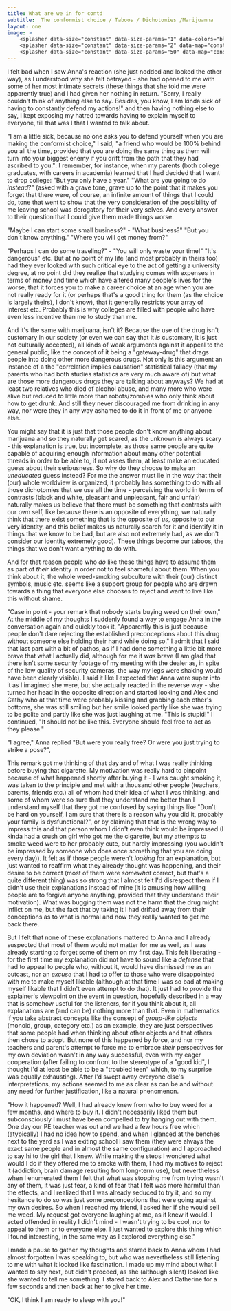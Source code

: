 ```yaml
---
title: What are we in for contd
subtitle:  The conformist choice / Taboos / Dichotomies /Marijuanna
layout: one
image: >
    <splasher data-size="constant" data-size-params="1" data-colors="black" data-map="fractal" data-params="5"></splasher>
    <splasher data-size="constant" data-size-params="2" data-map="constant" data-params="100"></splasher>
    <splasher data-size="constant" data-size-params="50" data-map="constant" data-params="10000"></splasher>
---
```


I felt bad when I saw Anna's reaction (she just nodded and looked the other way), as I understood why she felt betrayed - she had opened to me with some of her most intimate secrets (these things that she told me were apparently true) and I had given her nothing in return.  <span class="voice-maxim">"Sorry, I really couldn't think of anything else to say. Besides, you know, I am kinda sick of having to constantly defend my actions!" </span>and then having nothing else to say, I kept exposing my hatred towards having to explain myself to everyone, till that was I that I wanted to talk about.

 <span class="voice-maxim">"I am a little sick, because no one asks you to defend yourself when you are making the conformist choice," </span>I said, <span class="voice-maxim"> "a friend who would be 100% behind you all the time, provided that you are doing the same thing as them will turn into your biggest enemy if you drift from the path that they had ascribed to you."</span>: I remember, for instance, when my parents (both college graduates, with careers in academia) learned that I had decided that I want to drop college:  <span class="voice-parent">"But you only have a year." </span> <span class="voice-parent">"What are you going to do *instead*?" </span>(asked with a grave tone, grave up to the point that it makes you forget that there were, of course, an infinite amount of things that I could do, tone that went to show that the very consideration of the possibility of me leaving school was derogatory for their very selves. And every answer to their question that I could give them made things worse.

 <span class="voice-maxim">"Maybe I can start some small business?" </span>-  <span class="voice-parent">"What business?" </span> <span class="voice-parent">"But you don't know anything." </span> <span class="voice-voice parent">"Where you will get money from?"  </span>

 <span class="voice-maxim">"Perhaps I can do some traveling?" </span>-  <span class="voice-parent">"You will only waste your time!" </span> <span class="voice-parent">"It's dangerous" </span>etc. But at no point of my life (and most probably in theirs too) had they ever looked with such critical eye to the act of getting a university degree, at no point did they realize that studying comes with expenses in terms of money and time which have altered many people's lives for the worse, that it forces you to make a career choice at an age when you are not really ready for it (or perhaps that's a good thing for them (as the choice is largely theirs), I don't know), that it generally restricts your array of interest etc. Probably this is why colleges are filled with people who have even less incentive than me to study than me.

And it's the same with marijuana, isn't it? Because the use of the drug isn't customary in our society (or even we can say that it *is* customary, it is just not culturally accepted), all kinds of weak arguments against it appeal to the general public, like the concept of it being a "gateway-drug" that drags people into doing other more dangerous drugs. Not only is this argument an instance of a the "correlation implies causation" statistical fallacy (that my parents who had both studies statistics are very much aware of) but what are those more dangerous drugs they are talking about anyways? We had at least two relatives who died of alcohol abuse, and many more who were alive but reduced to little more than robots/zombies who only think about how to get drunk. And still they never discouraged me from drinking in any way, nor were they in any way ashamed to do it in front of me or anyone else.

You might say that it is just that those people don't know anything about marijuana and so they naturally get scared, as the unknown is always scary - this explanation is true, but incomplete, as those same people are quite capable of acquiring enough information about many other potential threads in order to be able to, if not asses them, at least make an educated guess about their seriousness. So why do they choose to make an *uneducated* guess instead? For me the answer must lie in the way that their (our) whole worldview is organized, it probably has something to do with all those dichotomies that we use all the time - perceiving the world in terms of contrasts (black and white, pleasant and unpleasant, fair and unfair) naturally makes us believe that there must be something that contrasts with our own self, like because there is an opposite of everything, we naturally think that there exist something that is the opposite of *us*, opposite to our very identity, and this belief makes us naturally search for it and identify it in things that we know to be bad, but are also not extremely bad, as we don't consider our identity extremely good). These things become our taboos, the things that we don't want anything to do with. 

And for that reason people who *do* like these things have to assume them as part of *their* identity in order not to feel shameful about them. When you think about it, the whole weed-smoking subculture with their (our) distinct symbols, music etc. seems like a support group for people who are drawn towards a thing that everyone else chooses to reject and want to live like this without shame. 

 <span class="voice-maxim">"Case in point - your remark that nobody starts buying weed on their own," </span>At the middle of my thoughts I suddenly found a way to engage Anna in the conversation again and quickly took it,  <span class="voice-maxim">"Apparently this is just because people don't dare rejecting the established preconceptions about this drug without someone else holding their hand while doing so." </span>I admit that I said that last part with a bit of pathos, as if I had done something a little bit more brave that what I actually did, although for me it *was* brave (I am glad that there isn't some security footage of my meeting with the dealer as, in spite of the low quality of security cameras, the way my legs were shaking would have been clearly visible). I said it like I expected that Anna were super into it as I imagined she were, but she actually reacted in the reverse way - she turned her head in the opposite direction and started looking and Alex and Cathy who at that time were probably kissing and grabbing each other's bottoms, she was still smiling but her smile looked partly like she was trying to be polite and partly like she was just laughing at me. "This is stupid!" I continued, "It should not be like this. Everyone should feel free to act as they please."

 <span class="voice-anna">"I agree," </span>Anna replied <span class="voice-anna"> "But were you really free? Or were you just trying to strike a pose?"</span>,

This remark got me thinking of that day and of what I was really thinking before buying that cigarette. My motivation was really hard to pinpoint because of what happened shortly after buying it - I was caught smoking it, was taken to the principle and met with a thousand other people (teachers, parents, friends etc.) all of whom had their idea of what I was thinking, and some of whom were so sure that they understand me better than I understand myself that they got me confused by saying things like "Don't be hard on yourself, I am sure that there is a reason why you did it, probably your family is dysfunctional?", or by claiming that that is the wrong way to impress this and that person whom I didn't even think would be impressed (I kinda had a crush on girl who got me the cigarette, but my attempts to smoke weed were to her probably cute, but hardly impressing (you wouldn't be impressed by someone who does once something that you are doing every day)). It felt as if those people weren't *looking* for an explanation, but just wanted to reaffirm what they already thought was happening, and their desire to be correct (most of them were *somewhat* correct, but that's a quite different thing) was so strong that I almost felt I'd disrespect them if I didn't use their explanations instead of mine (it is amusing how willing people are to forgive anyone anything, provided that they understand their motivation). What was bugging them was not the harm that the drug might inflict on me, but the fact that by taking it I had drifted away from their conceptions as to what is normal and now they really wanted to get me back there.

But I felt that none of these explanations mattered to Anna and I already suspected that most of them would not matter for me as well, as I was already starting to forget some of them on my first day. This felt liberating - for the first time my explanation did not have to sound like a *defense* that had to appeal to people who, without it, would have dismissed me as an outcast, nor an *excuse* that I had to offer to those who were disappointed with me to make myself likable (although at that time I was so bad at making myself likable that I didn't even attempt to do that). It just had to provide the explainer's viewpoint on the event in question, hopefully described in a way that is somehow useful for the listeners, for if you think about it, all explanations are (and can be) nothing more than that. Even in mathematics if you take abstract concepts like the consept of *group-like objects* (monoid, group, category etc.) as an example, they are just perspectives that some people had when thinking about other objects and that others then chose to adopt. But none of this happened by force, and nor my teachers and parent's attempt to force me to embrace *their* perspectives for my own deviation wasn't in any way successful, even with my eager cooperation (after failing to confront to the stereotype of a "good kid", I thought I'd at least be able to be a "troubled teen" which, to my surprise was equally exhausting). After I'd swept away everyone else's interpretations, my actions seemed to me as clear as can be and without any need for further justification, like a natural phenomenon.

"How it happened? Well, I had already knew from who to buy weed for a few months, and where to buy it. I didn't necessarily liked them but subconsciously I must have been compelled to try hanging out with them. One day our PE teacher was out and we had a few hours free which  (atypically) I had no idea how to spend, and when I glanced at the benches next to the yard as I was exiting school I saw them (they were always the exact same people and in almost the same configuration) and I approached to say hi to the girl that I knew. While making the steps I wondered what would I do if they offered me to smoke with them, I had my motives to reject it (addiction, brain damage resulting from long-term use), but nevertheless when I enumerated them I felt that what was stopping me from trying wasn't any of them, it was just fear, a kind of fear that I felt was more harmful than the effects, and I realized that I was already seduced to try it, and so my hesitance to do so was just some preconceptions that were going against my own desires. So when I reached my friend, I asked her if she would sell me weed. My request got everyone laughing at me, as it knew it would. I acted offended in reality I didn't mind - I wasn't trying to be cool, nor to appeal to them or to everyone else. I just wanted to explore this thing which I found interesting, in the same way as I explored everything else."

I made a pause to gather my thoughts and stared back to Anna whom I had almost forgotten I was speaking to, but who was nevertheless still listening to me with what it looked like fascination. I made up my mind about what I wanted to say next, but didn't proceed, as she (although silent) looked like she wanted to tell me something. I stared back to Alex and Catherine for a few seconds and then back at her to give her time.

 <span class="voice-anna">"OK, I think I am ready to sleep with you!"</span>
